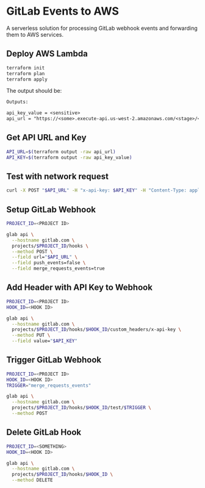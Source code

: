 # GitLab Events to AWS

A serverless solution for processing GitLab webhook events and forwarding them to AWS services.

## Deploy AWS Lambda

```bash
terraform init
terraform plan
terraform apply
```

The output should be:

```txt
Outputs:

api_key_value = <sensitive>
api_url = "https://<some>.execute-api.us-west-2.amazonaws.com/<stage>/<path>"
```

## Get API URL and Key

```bash
API_URL=$(terraform output -raw api_url)
API_KEY=$(terraform output -raw api_key_value)
```

## Test with network request

```bash
curl -X POST "$API_URL" -H "x-api-key: $API_KEY" -H "Content-Type: application/json" -d @data/example.json
```

## Setup GitLab Webhook

```bash
PROJECT_ID=<PROJECT ID>

glab api \
  --hostname gitlab.com \
  projects/$PROJECT_ID/hooks \
  --method POST \
  --field url="$API_URL" \
  --field push_events=false \
  --field merge_requests_events=true
```

## Add Header with API Key to Webhook

```bash
PROJECT_ID=<PROJECT ID>
HOOK_ID=<HOOK ID>

glab api \
  --hostname gitlab.com \
  projects/$PROJECT_ID/hooks/$HOOK_ID/custom_headers/x-api-key \
  --method PUT \
  --field value="$API_KEY"
```

## Trigger GitLab Webhook

```bash
PROJECT_ID=<PROJECT ID>
HOOK_ID=<HOOK ID>
TRIGGER="merge_requests_events"

glab api \
  --hostname gitlab.com \
  projects/$PROJECT_ID/hooks/$HOOK_ID/test/$TRIGGER \
  --method POST
```

## Delete GitLab Hook

```BASH
PROJECT_ID=<SOMETHING>
HOOK_ID=<HOOK ID>

glab api \
  --hostname gitlab.com \
  projects/$PROJECT_ID/hooks/$HOOK_ID \
  --method DELETE
```

